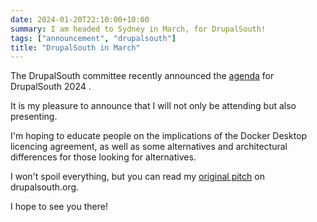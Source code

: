 ```yaml
---
date: 2024-01-20T22:10:00+10:00
summary: I am headed to Sydney in March, for DrupalSouth!
tags: ["announcement", "drupalsouth"]
title: "DrupalSouth in March"
---
```


The DrupalSouth committee recently announced the [agenda](https://drupalsouth.org/events/drupalsouth-sydney-2024/schedule) for DrupalSouth 2024 . 

It is my pleasure to announce that I will not only be attending but also presenting.

I'm hoping to educate people on the implications of the Docker Desktop licencing agreement,
as well as some alternatives and architectural differences for those looking for alternatives.

I won't spoil everything, but you can read my [original pitch](https://drupalsouth.org/events/drupalsouth-sydney-2024/schedule/2978) on drupalsouth.org.

I hope to see you there!